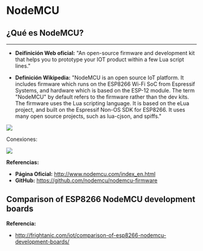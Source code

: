 # NodeMCU

## ¿Qué es NodeMCU?
---
* **Deifinición Web oficial:** "An open-source firmware and development kit that helps you to prototype your IOT product within a few Lua script lines."

* **Definición Wikipedia:** "NodeMCU is an open source IoT platform. It includes firmware which runs on the ESP8266 Wi-Fi SoC from Espressif Systems, and hardware which is based on the ESP-12 module. The term "NodeMCU" by default refers to the firmware rather than the dev kits. The firmware uses the Lua scripting language. It is based on the eLua project, and built on the Espressif Non-OS SDK for ESP8266. It uses many open source projects, such as lua-cjson, and spiffs."

![](images/Free-shipping-NodeMcu-Node-MCU-Base-ESP8266-Testing-DIY-Breadboard-Basics-Tester-suitable-for-NodeMcu-V3.jpg_640x640.jpg)

Conexiones:

![](images/esp8266-nodemcu-dev-kit-v3-pins.jpg)

**Referencias:**
* **Página Oficial:** http://www.nodemcu.com/index_en.html
* **GitHub:** https://github.com/nodemcu/nodemcu-firmware


## Comparison of ESP8266 NodeMCU development boards

**Referencia:**
* http://frightanic.com/iot/comparison-of-esp8266-nodemcu-development-boards/